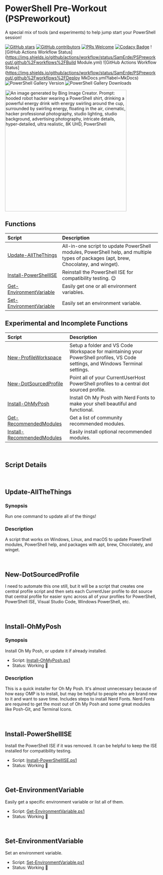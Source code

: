 <!-- markdownlint-disable first-line-heading -->
<!-- markdownlint-disable blanks-around-headings -->
<!-- markdownlint-disable no-inline-html -->
<a name='top'></a><div id='top' />
# PowerShell Pre-Workout (PSPreworkout)

A special mix of tools (and experiments) to help jump start your PowerShell session!

<!-- badges-start -->
[![GitHub stars](https://img.shields.io/github/stars/samerde/PSPreworkout?cacheSeconds=3600)](https://github.com/samerde/PSPreworkout/stargazers/)
[![GitHub contributors](https://img.shields.io/github/contributors/samerde/PSPreworkout.svg)](https://github.com/samerde/PSPreworkout/graphs/contributors/)
[![PRs Welcome](https://img.shields.io/badge/PRs-welcome-brightgreen.svg?style=flat-square)](http://makeapullrequest.com)
[![Codacy Badge](https://app.codacy.com/project/badge/Grade/ae92f0d929de494690e712b68fb3b52c)](https://app.codacy.com/gh/SamErde/PSPreworkout/dashboard?utm_source=gh&utm_medium=referral&utm_content=&utm_campaign=Badge_grade)
![GitHub Actions Workflow Status](https://img.shields.io/github/actions/workflow/status/SamErde/PSPreworkout/.github%2Fworkflows%2FBuild Module.yml)
![GitHub Actions Workflow Status](https://img.shields.io/github/actions/workflow/status/SamErde/PSPreworkout/.github%2Fworkflows%2FDeploy MkDocs.yml?label=MkDocs) 
![PowerShell Gallery Version](https://img.shields.io/powershellgallery/v/PSPreworkout?include_prereleases)
![PowerShell Gallery Downloads](https://img.shields.io/powershellgallery/dt/PSPreworkout)
<!-- badges-end -->

<img src="https://raw.githubusercontent.com/SamErde/PSPreworkout/main/media/PSPreWorkout-Droid-1.jpg" alt="An image generated by Bing Image Creator. Prompt: hooded robot hacker wearing a PowerShell shirt, drinking a powerful energy drink with energy swirling around the cup, surrounded by swirling energy, floating in the air, cinematic, hacker professional photography, studio lighting, studio background, advertising photography, intricate details, hyper-detailed, ultra realistic, 8K UHD, PowerShell" width="400" />

## Functions

  | Script | Description |
  | :---   | :---         |
  | [Update-AllTheThings](#updateallthethings) | All-in-one script to update PowerShell modules, PowerShell help, and multiple types of packages (apt, brew, Chocolatey, and winget). |
  | [Install-PowerShellISE](#installpowershellise) | Reinstall the PowerShell ISE for compatibility testing. :wink: |
  | [Get-EnvironmentVariable](#getenvironmentvariable) | Easily get one or all environment variables. |
  | [Set-EnvironmentVariable](#setenvironmentvariable) | Easily set an environment variable. |

## Experimental and Incomplete Functions

  | Script | Description |
  | :---   | :---         |
  | [New-ProfileWorkspace](#newprofileworkspace) | Setup a folder and VS Code Workspace for maintaining your PowerShell profiles, VS Code settings, and Windows Terminal settings. |
  | [New-DotSourcedProfile](#newdotsourcedprofile) | Point all of your CurrentUserHost PowerShell profiles to a central dot sourced profile. |
  | [Install-OhMyPosh](#installohmyposh) | Install Oh My Posh with Nerd Fonts to make your shell beautiful and functional. |
  | [Get-RecommendedModules](#getrecommendedmodules) | Get a list of community recommended modules. |
  | [Install-RecommendedModules](#installrecommendedmodules) | Easily install optional recommended modules. |

&nbsp;

## Script Details

&nbsp;

<a name="updateallthethings"></a><div id='updateallthethings' />
## Update-AllTheThings

### Synopsis

Run one command to update all of the things!

### Description

A script that works on Windows, Linux, and macOS to update PowerShell modules, PowerShell help, and packages with apt, brew, Chocolately, and winget.

&nbsp;

<a name="newdotsourcedprofile"></a><div id='newdotsourcedprofile' />
## New-DotSourcedProfile

I need to automate this one still, but it will be a script that creates one central profile script and then sets each CurrentUser profile to dot source that central profile for easier sync across all of your profiles for PowerShell, PowerShell ISE, Visual Studio Code, Windows PowerShell, etc.

&nbsp;

<a name='installohmyposh'></a><div id='installohmyposh' />
## Install-OhMyPosh

<!-- markdownlint-disable no-duplicate-heading -->
### Synopsis
<!-- markdownlint-enable no-duplicate-heading -->

Install Oh My Posh, or update it if already installed.

- Script: [Install-OhMyPosh.ps1](Install-OhMyPosh.ps1)
- Status: Working :runner:

<!-- markdownlint-disable no-duplicate-heading -->
### Description
<!-- markdownlint-enable no-duplicate-heading -->

This is a quick installer for Oh My Posh. It's almost unnecessary because of how easy OMP is to install, but may be helpful to people who are brand new to it and want to save time. Includes steps to install Nerd Fonts. Nerd Fonts are required to get the most out of Oh My Posh and some great modules like Posh-Git, and Terminal Icons.

&nbsp;

<a name="installpowershellise"></a><div id='installpowershellise' />
## Install-PowerShellISE

Install the PowerShell ISE if it was removed. It can be helpful to keep the ISE installed for compatibility testing.

- Script: [Install-PowerShellISE.ps1](Install-PowerShellISE.ps1)
- Status: Working :runner:

&nbsp;

<a name="getenvironmentvariable"></a><div id='getenvironmentvariable' />
## Get-EnvironmentVariable

Easily get a specific environment variable or list all of them.

- Script: [Get-EnvironmentVariable.ps1](Get-EnvironmentVariable.ps1)
- Status: Working :runner:

&nbsp;

<a name="setenvironmentvariable"></a><div id='setenvironmentvariable' />
## Set-EnvironmentVariable

Set an environment variable.

- Script: [Set-EnvironmentVariable.ps1](Set-EnvironmentVariable.ps1)
- Status: Working :runner:
